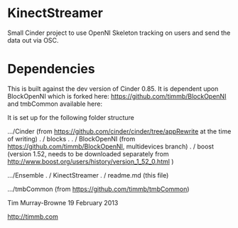 KinectStreamer
==============

Small Cinder project to use OpenNI Skeleton tracking on users and send the
data out via OSC.


Dependencies
============

This is built against the dev version of Cinder 0.85. It is dependent upon
BlockOpenNI which is forked here: https://github.com/timmb/BlockOpenNI and 
tmbCommon available here: 

It is set up for the following folder structure

.../Cinder (from https://github.com/cinder/cinder/tree/appRewrite at the time of writing)
   . / blocks
   . . / BlockOpenNI (from https://github.com/timmb/BlockOpenNI, multidevices branch)
   . / boost (version 1.52, needs to be downloaded separately from http://www.boost.org/users/history/version_1_52_0.html )

.../Ensemble
   . / KinectStreamer
   . / readme.md (this file)

.../tmbCommon (from https://github.com/timmb/tmbCommon)


Tim Murray-Browne
19 February 2013

http://timmb.com
